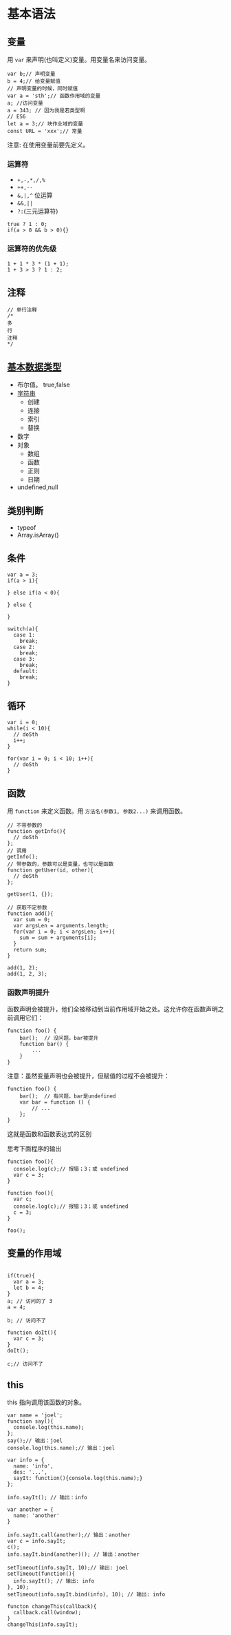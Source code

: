 # 基本语法
## 变量
用 `var` 来声明(也叫定义)变量。用变量名来访问变量。

```
var b;// 声明变量
b = 4;// 给变量赋值
// 声明变量的时候，同时赋值
var a = 'sth';// 函数作用域的变量
a; //访问变量
a = 343; // 因为我是若类型啊
// ES6
let a = 3;// 块作业域的变量
const URL = 'xxx';// 常量
```

注意: 在使用变量前要先定义。


### 运算符
* `+,-,*,/,%`
* `++,--`
* `&,|,^` 位运算
* `&&,||`
* `?:`(三元运算符)

```
true ? 1 : 0;
if(a > 0 && b > 0){}
```

### 运算符的优先级
```
1 + 1 * 3 * (1 + 1);
1 + 3 > 3 ? 1 : 2;
```

## 注释
```
// 单行注释
/*
多
行
注释
*/
```

## [基本数据类型](http://yanhaijing.com/basejs/)
* 布尔值。 true,false
* [字符串](http://www.devdocs.me/javascript-string/)
  * 创建
  * 连接
  * 索引
  * 替换
* 数字
* 对象
  * 数组
  * 函数
  * 正则
  * 日期
* undefined,null

## 类别判断
* typeof
* Array.isArray()

## 条件
```
var a = 3;
if(a > 1){
  
} else if(a < 0){
  
} else {
  
}

switch(a){
  case 1:
    break;
  case 2:
    break;
  case 3:
    break;
  default:
    break;
}
```

## 循环
```
var i = 0;
while(i < 10){
  // doSth
  i++;
}

for(var i = 0; i < 10; i++){
  // doSth
}
```

## 函数
用 `function` 来定义函数。用 `方法名(参数1, 参数2...)` 来调用函数。

```
// 不带参数的
function getInfo(){
  // doSth
};
// 调用
getInfo();
// 带参数的，参数可以是变量，也可以是函数
function getUser(id, other){
  // doSth
};

getUser(1, {});

// 获取不定参数
function add(){
  var sum = 0;
  var argsLen = arguments.length;
  for(var i = 0; i < argsLen; i++){
    sum = sum + arguments[i];
  }
  return sum;
}

add(1, 2);
add(1, 2, 3);
```


### 函数声明提升
函数声明会被提升，他们全被移动到当前作用域开始之处。这允许你在函数声明之前调用它们：
```
function foo() {
    bar();  // 没问题，bar被提升
    function bar() {
        ...
    }
}
```

注意：虽然变量声明也会被提升，但赋值的过程不会被提升：
```
function foo() {
    bar();  // 有问题，bar是undefined
    var bar = function () {
        // ...
    };
}

```

这就是函数和函数表达式的区别

思考下面程序的输出
```
function foo(){
  console.log(c);// 报错；3；或 undefined
  var c = 3;
}

function foo(){
  var c;
  console.log(c);// 报错；3；或 undefined
  c = 3;
}

foo();
```

## 变量的作用域
```

if(true){
  var a = 3;
  let b = 4;
}
a; // 访问的了 3
a = 4;

b; // 访问不了

function doIt(){
  var c = 3;
}
doIt();

c;// 访问不了
```

## this
this 指向调用该函数的对象。

```
var name = 'joel';
function say(){
  console.log(this.name);
};
say();// 输出：joel
console.log(this.name);// 输出：joel

var info = {
  name: 'info',
  des: '...',
  sayIt: function(){console.log(this.name);}
};

info.sayIt(); // 输出：info

var another = {
  name: 'another'
}

info.sayIt.call(another);// 输出：another
var c = info.sayIt;
c();
info.sayIt.bind(another)(); // 输出：another

setTimeout(info.sayIt, 10);// 输出: joel
setTimeout(function(){
  info.sayIt(); // 输出: info
}, 10);
setTimeout(info.sayIt.bind(info), 10); // 输出: info

functon changeThis(callback){
  callback.call(window);
}
changeThis(info.sayIt);
```


